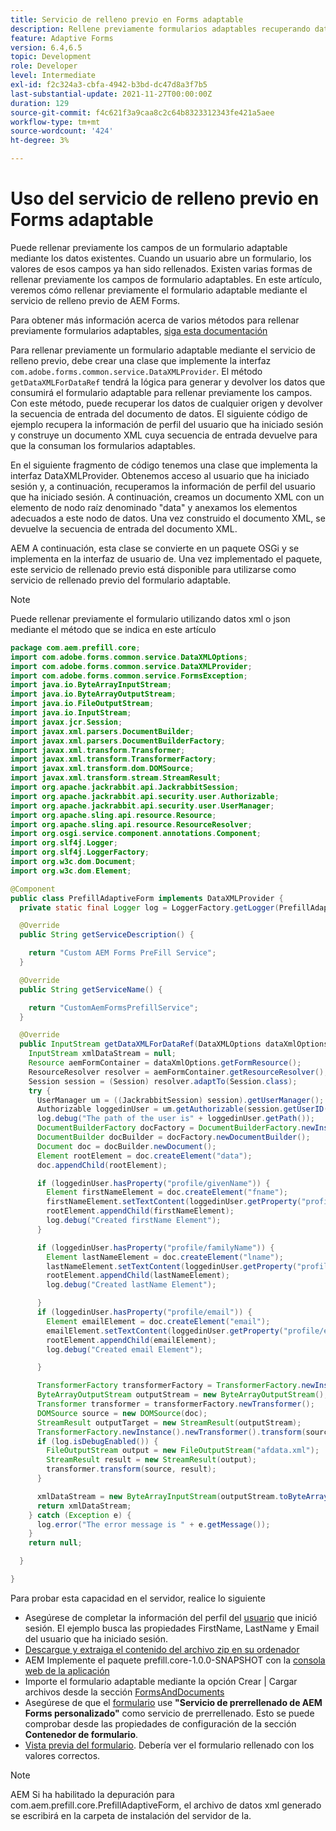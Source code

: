 ```yaml
---
title: Servicio de relleno previo en Forms adaptable
description: Rellene previamente formularios adaptables recuperando datos de fuentes de datos back-end.
feature: Adaptive Forms
version: 6.4,6.5
topic: Development
role: Developer
level: Intermediate
exl-id: f2c324a3-cbfa-4942-b3bd-dc47d8a3f7b5
last-substantial-update: 2021-11-27T00:00:00Z
duration: 129
source-git-commit: f4c621f3a9caa8c2c64b8323312343fe421a5aee
workflow-type: tm+mt
source-wordcount: '424'
ht-degree: 3%

---
```


# Uso del servicio de relleno previo en Forms adaptable

Puede rellenar previamente los campos de un formulario adaptable mediante los datos existentes. Cuando un usuario abre un formulario, los valores de esos campos ya han sido rellenados. Existen varias formas de rellenar previamente los campos de formulario adaptables. En este artículo, veremos cómo rellenar previamente el formulario adaptable mediante el servicio de relleno previo de AEM Forms.

Para obtener más información acerca de varios métodos para rellenar previamente formularios adaptables, [siga esta documentación](https://helpx.adobe.com/experience-manager/6-4/forms/using/prepopulate-adaptive-form-fields.html#AEMFormsprefillservice)

Para rellenar previamente un formulario adaptable mediante el servicio de relleno previo, debe crear una clase que implemente la interfaz `com.adobe.forms.common.service.DataXMLProvider`. El método `getDataXMLForDataRef` tendrá la lógica para generar y devolver los datos que consumirá el formulario adaptable para rellenar previamente los campos. Con este método, puede recuperar los datos de cualquier origen y devolver la secuencia de entrada del documento de datos. El siguiente código de ejemplo recupera la información de perfil del usuario que ha iniciado sesión y construye un documento XML cuya secuencia de entrada devuelve para que la consuman los formularios adaptables.

En el siguiente fragmento de código tenemos una clase que implementa la interfaz DataXMLProvider. Obtenemos acceso al usuario que ha iniciado sesión y, a continuación, recuperamos la información de perfil del usuario que ha iniciado sesión. A continuación, creamos un documento XML con un elemento de nodo raíz denominado &quot;data&quot; y anexamos los elementos adecuados a este nodo de datos. Una vez construido el documento XML, se devuelve la secuencia de entrada del documento XML.

AEM A continuación, esta clase se convierte en un paquete OSGi y se implementa en la interfaz de usuario de. Una vez implementado el paquete, este servicio de rellenado previo está disponible para utilizarse como servicio de rellenado previo del formulario adaptable.

>[!NOTE]
>
>Puede rellenar previamente el formulario utilizando datos xml o json mediante el método que se indica en este artículo

```java
package com.aem.prefill.core;
import com.adobe.forms.common.service.DataXMLOptions;
import com.adobe.forms.common.service.DataXMLProvider;
import com.adobe.forms.common.service.FormsException;
import java.io.ByteArrayInputStream;
import java.io.ByteArrayOutputStream;
import java.io.FileOutputStream;
import java.io.InputStream;
import javax.jcr.Session;
import javax.xml.parsers.DocumentBuilder;
import javax.xml.parsers.DocumentBuilderFactory;
import javax.xml.transform.Transformer;
import javax.xml.transform.TransformerFactory;
import javax.xml.transform.dom.DOMSource;
import javax.xml.transform.stream.StreamResult;
import org.apache.jackrabbit.api.JackrabbitSession;
import org.apache.jackrabbit.api.security.user.Authorizable;
import org.apache.jackrabbit.api.security.user.UserManager;
import org.apache.sling.api.resource.Resource;
import org.apache.sling.api.resource.ResourceResolver;
import org.osgi.service.component.annotations.Component;
import org.slf4j.Logger;
import org.slf4j.LoggerFactory;
import org.w3c.dom.Document;
import org.w3c.dom.Element;

@Component
public class PrefillAdaptiveForm implements DataXMLProvider {
  private static final Logger log = LoggerFactory.getLogger(PrefillAdaptiveForm.class);

  @Override
  public String getServiceDescription() {

    return "Custom AEM Forms PreFill Service";
  }

  @Override
  public String getServiceName() {

    return "CustomAemFormsPrefillService";
  }

  @Override
  public InputStream getDataXMLForDataRef(DataXMLOptions dataXmlOptions) throws FormsException {
    InputStream xmlDataStream = null;
    Resource aemFormContainer = dataXmlOptions.getFormResource();
    ResourceResolver resolver = aemFormContainer.getResourceResolver();
    Session session = (Session) resolver.adaptTo(Session.class);
    try {
      UserManager um = ((JackrabbitSession) session).getUserManager();
      Authorizable loggedinUser = um.getAuthorizable(session.getUserID());
      log.debug("The path of the user is" + loggedinUser.getPath());
      DocumentBuilderFactory docFactory = DocumentBuilderFactory.newInstance();
      DocumentBuilder docBuilder = docFactory.newDocumentBuilder();
      Document doc = docBuilder.newDocument();
      Element rootElement = doc.createElement("data");
      doc.appendChild(rootElement);

      if (loggedinUser.hasProperty("profile/givenName")) {
        Element firstNameElement = doc.createElement("fname");
        firstNameElement.setTextContent(loggedinUser.getProperty("profile/givenName")[0].getString());
        rootElement.appendChild(firstNameElement);
        log.debug("Created firstName Element");
      }

      if (loggedinUser.hasProperty("profile/familyName")) {
        Element lastNameElement = doc.createElement("lname");
        lastNameElement.setTextContent(loggedinUser.getProperty("profile/familyName")[0].getString());
        rootElement.appendChild(lastNameElement);
        log.debug("Created lastName Element");

      }
      if (loggedinUser.hasProperty("profile/email")) {
        Element emailElement = doc.createElement("email");
        emailElement.setTextContent(loggedinUser.getProperty("profile/email")[0].getString());
        rootElement.appendChild(emailElement);
        log.debug("Created email Element");

      }

      TransformerFactory transformerFactory = TransformerFactory.newInstance();
      ByteArrayOutputStream outputStream = new ByteArrayOutputStream();
      Transformer transformer = transformerFactory.newTransformer();
      DOMSource source = new DOMSource(doc);
      StreamResult outputTarget = new StreamResult(outputStream);
      TransformerFactory.newInstance().newTransformer().transform(source, outputTarget);
      if (log.isDebugEnabled()) {
        FileOutputStream output = new FileOutputStream("afdata.xml");
        StreamResult result = new StreamResult(output);
        transformer.transform(source, result);
      }

      xmlDataStream = new ByteArrayInputStream(outputStream.toByteArray());
      return xmlDataStream;
    } catch (Exception e) {
      log.error("The error message is " + e.getMessage());
    }
    return null;

  }

}
```

Para probar esta capacidad en el servidor, realice lo siguiente

* Asegúrese de completar la información del perfil del [usuario](http://localhost:4502/security/users.html) que inició sesión. El ejemplo busca las propiedades FirstName, LastName y Email del usuario que ha iniciado sesión.
* [Descargue y extraiga el contenido del archivo zip en su ordenador](assets/prefillservice.zip)
* AEM Implemente el paquete prefill.core-1.0.0-SNAPSHOT con la [consola web de la aplicación](http://localhost:4502/system/console/bundles)
* Importe el formulario adaptable mediante la opción Crear | Cargar archivos desde la sección [FormsAndDocuments](http://localhost:4502/aem/forms.html/content/dam/formsanddocuments)
* Asegúrese de que el [formulario](http://localhost:4502/editor.html/content/forms/af/prefill.html) use **&quot;Servicio de prerrellenado de AEM Forms personalizado&quot;** como servicio de prerrellenado. Esto se puede comprobar desde las propiedades de configuración de la sección **Contenedor de formulario**.
* [Vista previa del formulario](http://localhost:4502/content/dam/formsanddocuments/prefill/jcr:content?wcmmode=disabled). Debería ver el formulario rellenado con los valores correctos.

>[!NOTE]
>
>AEM Si ha habilitado la depuración para com.aem.prefill.core.PrefillAdaptiveForm, el archivo de datos xml generado se escribirá en la carpeta de instalación del servidor de la.

